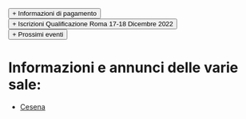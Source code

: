 <div>   
<button type="button" class="collapsible active">+ Informazioni di pagamento</button>
<div class="content" style="display: none;" markdown="1">

![](/assets/img/costi.jpg)
- 55 € di iscrizione, valida per tutto l'anno
- 40 € mensili, 35 € nel caso in cui saldiate almeno 3 mesi con lo stesso pagamento

Per quanto riguarda le modalità di pagamento, il bonifico rimane la modalità preferita; per altri metodi di pagamento, parlatene con il vostro Responsabile di Sala.

IBAN: IT09X0306967684510749162049

Intestatario: ASD Romagna Malatestiana

Causale: Nome Cognome Sala + Cosa si paga (ad esempio Mario Rossi Cesena Ott-Dic)

**Ricordatevi di inviare la ricevuta del bonifico all'indirizzo mail [asd-romagnamalatestiana@achillemarozzo.it](mailto:asd-romagnamalatestiana@achillemarozzo.it)**
</div>
</div>

<div>   
<button type="button" class="collapsible active">+ Iscrizioni Qualificazione Roma 17-18 Dicembre 2022</button>
<div class="content" style="display: none;" markdown="1">

Buongiorno, 

Diamo il via ufficiale alle prima tappa di qualificazione del Circuito di Scherma Storica ASC 2022-2023, che avrà luogo sabato 17 e domenica 18 Dicembre in provincia di Roma, presso l'impianto Sportivo Palaverde - Via Pedemontana 34 00036 Palestrina RM.

Discipline:

- Spada sola (maschile e femminile, sabato mattina)
- Spada e brocchiero (maschile e femminile, sabato pomeriggio)
- Spada e pugnale (maschile e femminile, domenica mattina)
- Spada a due mani (maschile e femminile, domenica pomeriggio)

Tutte le discipline di quest’anno saranno disputate con attrezzi in metallo.

Costi: 
- 20€ per disciplina
- Sconto per la terza disciplina 5€
- Sconto per la quarta disciplina 10€
(Gli sconti sono cumulabili)

Termine ultimo di conferma iscrizioni e pagamento: 11 Dicembre ore 00:00


[Link Iscrizione](https://www.cognitoforms.com/AccademiaNazionaleSSDRL/IscrizioneQualificazioneSUDCampionatoSchermaStoricaASC
)

Segui i nostri canali Social per tutte le informazioni:

Email: [campionatoschermastorica@gmail.com](mailto:campionatoschermastorica@gmail.com)

FB: [https://www.facebook.com/SchermaStoricaASC/](https://www.facebook.com/SchermaStoricaASC/)

IG: [@schermastoricaasc](https://www.instagram.com/schermastoricaasc)

Telegram: [https://t.me/schermastoricaasc](https://t.me/schermastoricaasc)

## Programma:

Sabato

- Ore 08:30: Ingresso atleti, registrazione e controllo attrezzature
- Ore 09:30: Spada Sola Maschile
- Ore 10:30: Spada Sola Femminile
- Ore 14.00: Spada e Brocchiero Maschile
- Ore 15:30: Spada e Brocchiero Femminile

Domenica

- Ore 08:30: Ingresso atleti, registrazione e controllo attrezzature
- Ore 09:30: Spada e pugnale Sola Maschile
- Ore 10:30: Spada e pugnale Sola Femminile
- Ore 14.00: Spada a 2 mani Maschile
- Ore 15:30: Spada a 2 mani Femminile

Tutti gli orari sono da considerarsi indicativi.

La registrazione degli atleti ed il controllo dell'ammissibilità di eventuali attrezzature proprie sono da effettuare giornalmente almeno 15 minuti prima dell'inizio della gara a cui si è iscritti.

Sarà possibile noleggiare spada da lato, pugnale e spada a due mani versando in loco la quota di 5€ per singolo attrezzo per singola disciplina.


[NUOVO Regolamento di Gara ed Equipaggiamenti](https://drive.google.com/file/d/19JPXRa9mxL6yNLR3Y9q9TzPITaI2k-x9/view?usp=share_link)
</div>
</div>

<div>   
<button type="button" class="collapsible active">+ Prossimi eventi</button>
<div class="content" style="display: none;" markdown="1">

## Circuito Gare 2022-2023
- **Qualificazioni Sud**: 17-18 Dicembre 2022, Palestrina
- **Qualificazioni Nord**: 25-26 Febbraio 2023, Cesena
- **Assoluti**: 20-21 Maggio 2023, Sportilia
![](/assets/img/gare22-23.jpg)
</div>
</div>

# Informazioni e annunci delle varie sale:

- [Cesena](/cesena)

<script type="text/javascript">

    function loadCSS(filename){ 

       var file = document.createElement("link");
       file.setAttribute("rel", "stylesheet");
       file.setAttribute("type", "text/css");
       file.setAttribute("href", filename);
       document.head.appendChild(file);
    }

    //just call a function to load your CSS
    //this path should be relative your HTML location
    loadCSS("collapse.css");

    var coll = document.getElementsByClassName("collapsible");
    var i;

    for (i = 0; i < coll.length; i++) {
      coll[i].addEventListener("click", function() {
        this.classList.toggle("active");
        var content = this.nextElementSibling;
        if (content.style.display === "block") {
          content.style.display = "none";
        } else {
          content.style.display = "block";
        }
      });
    }

</script>
